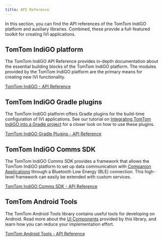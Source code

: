 ```yaml
---
title: API Reference
---
```


In this section, you can find the API references of the TomTom IndiGO platform and auxiliary 
libraries. Combined, these provide a full-featured toolkit for creating IVI applications.

## TomTom IndiGO platform

The TomTom IndiGO API Reference provides in-depth documentation about the essential building blocks 
of the TomTom IndiGO platform. The modules provided by the TomTom IndiGO platform are the primary 
means for creating new IVI functionality.

[TomTom IndiGO - API Reference](/indigo/api-reference/indigo-api-reference)

## TomTom IndiGO Gradle plugins

The TomTom IndiGO platform offers Gradle plugins for the build-time configuration of IVI applications. 
See our tutorial on 
[Integrating TomTom IndiGO into a Gradle project](/indigo/documentation/tutorials-and-examples/setup/integrate-indigo-into-a-gradle-project) 
for a closer look on how to use these plugins.

[TomTom IndiGO Gradle Plugins - API Reference](/indigo/api-reference/indigo-gradle-plugins-api-reference)

## TomTom IndiGO Comms SDK

The TomTom IndiGO Comms SDK provides a framework that allows the TomTom IndiGO platform to set up 
data communication with 
[Companion Applications](/indigo/documentation/integrating-indigo/companion-application) 
through a Bluetooth Low Energy (BLE) connection. This high-level framework can easily be extended 
with custom services.

[TomTom IndiGO Comms SDK - API Reference](/indigo/api-reference/indigo-comms-sdk-api-reference)

## TomTom Android Tools

The TomTom Android Tools library contains useful tools for developing on Android. Read more about 
the [UI Components](/indigo/documentation/development/ui-components) provided by this library, and
learn how you can reduce your implementation effort. 

[TomTom Android Tools - API Reference](/indigo/api-reference/tomtom-android-tools-api-reference)
